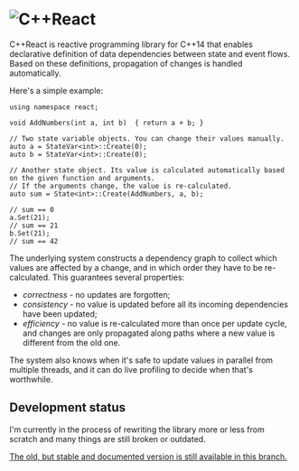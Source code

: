# ![C++React](http://schlangster.github.io/cpp.react//media/logo_banner3.png)

C++React is reactive programming library for C++14 that enables declarative definition of data dependencies between state and event flows.
Based on these definitions, propagation of changes is handled automatically.

Here's a simple example:

```
using namespace react;

void AddNumbers(int a, int b)  { return a + b; }

// Two state variable objects. You can change their values manually.
auto a = StateVar<int>::Create(0);
auto b = StateVar<int>::Create(0);

// Another state object. Its value is calculated automatically based on the given function and arguments.
// If the arguments change, the value is re-calculated.
auto sum = State<int>::Create(AddNumbers, a, b);

// sum == 0
a.Set(21);
// sum == 21
b.Set(21);
// sum == 42
```

The underlying system constructs a dependency graph to collect which values are affected by a change, and in which order they have to be re-calculated.
This guarantees several properties:
- _correctness_ - no updates are forgotten;
- _consistency_ - no value is updated before all its incoming dependencies have been updated;
- _efficiency_ - no value is re-calculated more than once per update cycle, and changes are only propagated along paths where a new value is different from the old one.

The system also knows when it's safe to update values in parallel from multiple threads, and it can do live profiling to decide when that's worthwhile.

## Development status

I'm currently in the process of rewriting the library more or less from scratch and many things are still broken or outdated.

[The old, but stable and documented version is still available in this branch.](https://github.com/schlangster/cpp.react/tree/legacy1)